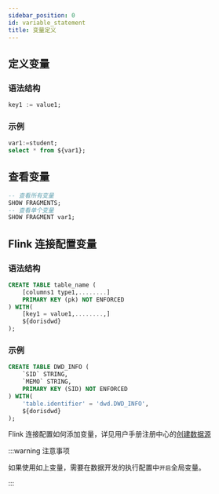 ```yaml
---
sidebar_position: 0
id: variable_statement
title: 变量定义
---
```



## 定义变量

### 语法结构

```sql
key1 := value1;
```

### 示例

```sql
var1:=student;
select * from ${var1};
```

## 查看变量

```sql
-- 查看所有变量
SHOW FRAGMENTS;
-- 查看单个变量
SHOW FRAGMENT var1;
```



## Flink 连接配置变量

### 语法结构

```sql
CREATE TABLE table_name (
    [columns1 type1,........]
    PRIMARY KEY (pk) NOT ENFORCED
) WITH(
    [key1 = value1,........,]
    ${dorisdwd}
);
```



### 示例

```sql
CREATE TABLE DWD_INFO (
    `SID` STRING,
    `MEMO` STRING,
    PRIMARY KEY (SID) NOT ENFORCED
) WITH(
    'table.identifier' = 'dwd.DWD_INFO',
    ${dorisdwd}
);
```

Flink 连接配置如何添加变量，详见用户手册注册中心的[创建数据源](../administrator_guide/register_center/datasource_manage#创建数据源)

:::warning 注意事项

如果使用如上变量，需要在数据开发的执行配置中`开启`全局变量。

:::
